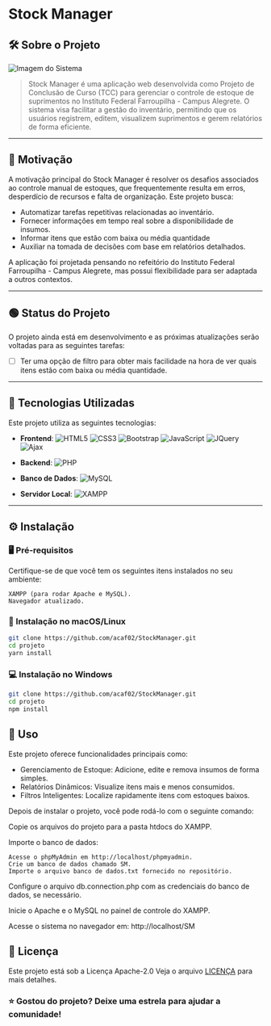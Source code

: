 # Stock Manager

## 🛠️ Sobre o Projeto

![Imagem do Sistema](imagem.png) 

> Stock Manager é uma aplicação web desenvolvida como Projeto de Conclusão de Curso (TCC) para gerenciar o controle de estoque de suprimentos no Instituto Federal Farroupilha - Campus Alegrete. O sistema visa facilitar a gestão do inventário, permitindo que os usuários registrem, editem, visualizem suprimentos e gerem relatórios de forma eficiente. 

---

## 🎯 Motivação

A motivação principal do Stock Manager é resolver os desafios associados ao controle manual de estoques, que frequentemente resulta em erros, desperdício de recursos e falta de organização. Este projeto busca:

- Automatizar tarefas repetitivas relacionadas ao inventário.
- Fornecer informações em tempo real sobre a disponibilidade de insumos.
- Informar itens que estão com baixa ou média quantidade
- Auxiliar na tomada de decisões com base em relatórios detalhados.

A aplicação foi projetada pensando no refeitório do Instituto Federal Farroupilha - Campus Alegrete, mas possui flexibilidade para ser adaptada a outros contextos.

---
## 🟢 Status do Projeto

O projeto ainda está em desenvolvimento e as próximas atualizações serão voltadas para as seguintes tarefas:

- [ ] Ter uma opção de filtro para obter mais facilidade na hora de ver quais itens estão com baixa ou média quantidade.


---

## 🧰 Tecnologias Utilizadas

Este projeto utiliza as seguintes tecnologias:

- **Frontend**: ![HTML5](https://img.shields.io/badge/HTML5-orange?logo=html5&logoColor=white)
![CSS3](https://img.shields.io/badge/CSS3-blue?logo=css3&logoColor=white)
![Bootstrap](https://img.shields.io/badge/Bootstrap-purple?logo=bootstrap&logoColor=white)
![JavaScript](https://img.shields.io/badge/JavaScript-yellow?logo=javascript&logoColor=white)
![JQuery](https://img.shields.io/badge/JQuery-blue?logo=jquery&logoColor=white)
![Ajax](https://img.shields.io/badge/Ajax-blue?logo=javascript&logoColor=white)

- **Backend**: ![PHP](https://img.shields.io/badge/PHP-purple?logo=php&logoColor=white)

- **Banco de Dados**: ![MySQL](https://img.shields.io/badge/MySQL-blue?logo=mysql&logoColor=white)

- **Servidor Local**: ![XAMPP](https://img.shields.io/badge/XAMPP-orange?logo=xampp&logoColor=white)

---

## ⚙️ Instalação

### 🖥️ Pré-requisitos

Certifique-se de que você tem os seguintes itens instalados no seu ambiente:

    XAMPP (para rodar Apache e MySQL).
    Navegador atualizado.

### 🔧 Instalação no macOS/Linux

```bash
git clone https://github.com/acaf02/StockManager.git
cd projeto
yarn install

```

### 💻 Instalação no Windows

```bash
git clone https://github.com/acaf02/StockManager.git
cd projeto
npm install

```

## 🚀 Uso

Este projeto oferece funcionalidades principais como:
- Gerenciamento de Estoque: Adicione, edite e remova insumos de forma simples.
- Relatórios Dinâmicos: Visualize itens mais e menos consumidos.
- Filtros Inteligentes: Localize rapidamente itens com estoques baixos.


Depois de instalar o projeto, você pode rodá-lo com o seguinte comando:

Copie os arquivos do projeto para a pasta htdocs do XAMPP.

Importe o banco de dados:

    Acesse o phpMyAdmin em http://localhost/phpmyadmin.
    Crie um banco de dados chamado SM.
    Importe o arquivo banco de dados.txt fornecido no repositório.

Configure o arquivo db.connection.php com as credenciais do banco de dados, se necessário.

Inicie o Apache e o MySQL no painel de controle do XAMPP.

Acesse o sistema no navegador em: http://localhost/SM


## 📜 Licença

Este projeto está sob a Licença Apache-2.0 Veja o arquivo [LICENÇA](LICENSE) para mais detalhes.

### ⭐ Gostou do projeto? Deixe uma estrela para ajudar a comunidade!

